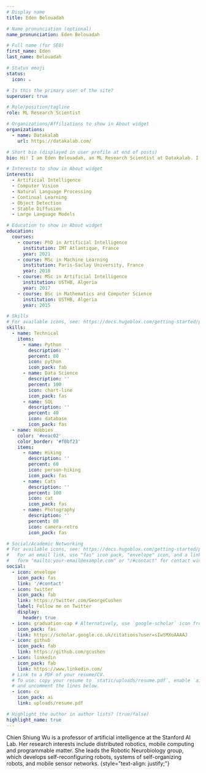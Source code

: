 ```yaml
---
# Display name
title: Eden Belouadah

# Name pronunciation (optional)
name_pronunciation: Eden Belouadah

# Full name (for SEO)
first_name: Eden
last_name: Belouadah

# Status emoji
status:
  icon: ☕️

# Is this the primary user of the site?
superuser: true

# Role/position/tagline
role: ML Research Scientist

# Organizations/Affiliations to show in About widget
organizations:
  - name: Datakalab
    url: https://datakalab.com/

# Short bio (displayed in user profile at end of posts)
bio: Hi! I am Eden Belouadah, an ML Research Scientist at Datakalab. I have 5 years of experience working on continual learning for image classification and object detection. At Datakalab, I am part of the context adaptation team. Our goal is to compress large object detection models and deploy them on the edge. I previously worked on fall detection and continuous optimization. Currently, I am also working on Large Language Models (LLMs) and Stable Diffusions.

# Interests to show in About widget
interests:
  - Artificial Intelligence
  - Computer Vision
  - Natural Language Processing
  - Continual Learning
  - Object Detection
  - Stable Diffusion
  - Large Language Models

# Education to show in About widget
education:
  courses:
    - course: PhD in Artificial Intelligence
      institution: IMT Atlantique, France
      year: 2021
    - course: MSc in Machine Learning
      institution: Paris-Saclay University, France
      year: 2018
    - course: MSc in Artificial Intelligence
      institution: USTHB, Algeria
      year: 2017
    - course: BSc in Mathematics and Computer Science
      institution: USTHB, Algeria
      year: 2015

# Skills
# For available icons, see: https://docs.hugoblox.com/getting-started/page-builder/#icons
skills:
  - name: Technical
    items:
      - name: Python
        description: ''
        percent: 80
        icon: python
        icon_pack: fab
      - name: Data Science
        description: ''
        percent: 100
        icon: chart-line
        icon_pack: fas
      - name: SQL
        description: ''
        percent: 40
        icon: database
        icon_pack: fas
  - name: Hobbies
    color: '#eeac02'
    color_border: '#f0bf23'
    items:
      - name: Hiking
        description: ''
        percent: 60
        icon: person-hiking
        icon_pack: fas
      - name: Cats
        description: ''
        percent: 100
        icon: cat
        icon_pack: fas
      - name: Photography
        description: ''
        percent: 80
        icon: camera-retro
        icon_pack: fas

# Social/Academic Networking
# For available icons, see: https://docs.hugoblox.com/getting-started/page-builder/#icons
#   For an email link, use "fas" icon pack, "envelope" icon, and a link in the
#   form "mailto:your-email@example.com" or "/#contact" for contact widget.
social:
  - icon: envelope
    icon_pack: fas
    link: '/#contact'
  - icon: twitter
    icon_pack: fab
    link: https://twitter.com/GeorgeCushen
    label: Follow me on Twitter
    display:
      header: true
  - icon: graduation-cap # Alternatively, use `google-scholar` icon from `ai` icon pack
    icon_pack: fas
    link: https://scholar.google.co.uk/citations?user=sIwtMXoAAAAJ
  - icon: github
    icon_pack: fab
    link: https://github.com/gcushen
  - icon: linkedin
    icon_pack: fab
    link: https://www.linkedin.com/
  # Link to a PDF of your resume/CV.
  # To use: copy your resume to `static/uploads/resume.pdf`, enable `ai` icons in `params.yaml`,
  # and uncomment the lines below.
  - icon: cv
    icon_pack: ai
    link: uploads/resume.pdf

# Highlight the author in author lists? (true/false)
highlight_name: true
---
```


Chien Shiung Wu is a professor of artificial intelligence at the Stanford AI Lab. Her research interests include distributed robotics, mobile computing and programmable matter. She leads the Robotic Neurobiology group, which develops self-reconfiguring robots, systems of self-organizing robots, and mobile sensor networks.
{style="text-align: justify;"}
